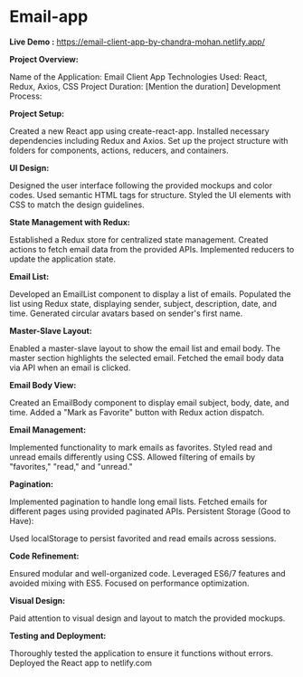 # Email-app

**Live Demo :** https://email-client-app-by-chandra-mohan.netlify.app/

**Project Overview:**

Name of the Application: Email Client App
Technologies Used: React, Redux, Axios, CSS
Project Duration: [Mention the duration]
Development Process:

**Project Setup:**

Created a new React app using create-react-app.
Installed necessary dependencies including Redux and Axios.
Set up the project structure with folders for components, actions, reducers, and containers.

**UI Design:**

Designed the user interface following the provided mockups and color codes.
Used semantic HTML tags for structure.
Styled the UI elements with CSS to match the design guidelines.

**State Management with Redux:**

Established a Redux store for centralized state management.
Created actions to fetch email data from the provided APIs.
Implemented reducers to update the application state.

**Email List:**

Developed an EmailList component to display a list of emails.
Populated the list using Redux state, displaying sender, subject, description, date, and time.
Generated circular avatars based on sender's first name.

**Master-Slave Layout:**

Enabled a master-slave layout to show the email list and email body.
The master section highlights the selected email.
Fetched the email body data via API when an email is clicked.

**Email Body View:**

Created an EmailBody component to display email subject, body, date, and time.
Added a "Mark as Favorite" button with Redux action dispatch.

**Email Management:**

Implemented functionality to mark emails as favorites.
Styled read and unread emails differently using CSS.
Allowed filtering of emails by "favorites," "read," and "unread."

**Pagination:**

Implemented pagination to handle long email lists.
Fetched emails for different pages using provided paginated APIs.
Persistent Storage (Good to Have):

Used localStorage to persist favorited and read emails across sessions.

**Code Refinement:**

Ensured modular and well-organized code.
Leveraged ES6/7 features and avoided mixing with ES5.
Focused on performance optimization.

**Visual Design:**

Paid attention to visual design and layout to match the provided mockups.

**Testing and Deployment:**

Thoroughly tested the application to ensure it functions without errors.
Deployed the React app to netlify.com
